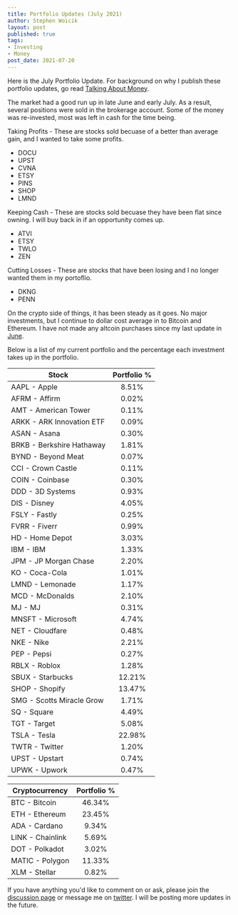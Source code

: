 ```yaml
---
title: Portfolio Updates (July 2021)
author: Stephen Woicik
layout: post
published: true
tags:
- Investing
- Money
post_date: 2021-07-20
---
```

Here is the July Portfolio Update. For background on why I publish these portfolio updates, go read [Talking About Money](https://swoicik.com/2020/talk-about-money).

The market had a good run up in late June and early July. As a result, several positions were sold in the brokerage account. Some of the money was re-invested, most was left in cash for the time being. 

Taking Profits - These are stocks sold becuase of a better than average gain, and I wanted to take some profits. 
- DOCU
- UPST
- CVNA
- ETSY
- PINS
- SHOP
- LMND

Keeping Cash - These are stocks sold becuase they have been flat since owning. I will buy back in if an opportunity comes up. 
- ATVI
- ETSY
- TWLO
- ZEN

Cutting Losses - These are stocks that have been losing and I no longer wanted them in my portoflio. 
- DKNG
- PENN

On the crypto side of things, it has been steady as it goes. No major investments, but I continue to dollar cost average in to Bitcoin and Ethereum. I have not made any altcoin purchases since my last update in [June](https://swoicik.com/2021/june-portfolio-updates). 

Below is a list of my current portfolio and the percentage each investment takes up in the portfolio.

| Stock                       | Portfolio % |
| ---                         | :---:       |
| AAPL - Apple                | 8.51%       |
| AFRM - Affirm               | 0.02%       |
| AMT - American Tower        | 0.11%       |
| ARKK - ARK Innovation ETF   | 0.09%       |
| ASAN - Asana                | 0.30%       |
| BRKB - Berkshire Hathaway   | 1.81%       |
| BYND - Beyond Meat          | 0.07%       |
| CCI - Crown Castle          | 0.11%       |
| COIN - Coinbase             | 0.30%       |
| DDD - 3D Systems            | 0.93%       |
| DIS - Disney                | 4.05%       |
| FSLY - Fastly               | 0.25%       |
| FVRR - Fiverr               | 0.99%       |
| HD - Home Depot             | 3.03%       |
| IBM - IBM                   | 1.33%       |
| JPM - JP Morgan Chase       | 2.20%       |
| KO - Coca-Cola              | 1.01%       |
| LMND - Lemonade             | 1.17%       |
| MCD - McDonalds             | 2.10%       |
| MJ - MJ                     | 0.31%       |
| MNSFT - Microsoft           | 4.74%       |
| NET - Cloudfare             | 0.48%       |
| NKE - Nike                  | 2.21%       |
| PEP - Pepsi                 | 0.27%       |
| RBLX - Roblox               | 1.28%       |
| SBUX - Starbucks            | 12.21%      |
| SHOP - Shopify              | 13.47%      |
| SMG - Scotts Miracle Grow   | 1.71%       |
| SQ - Square                 | 4.49%       |
| TGT - Target                | 5.08%       |
| TSLA - Tesla                | 22.98%      |
| TWTR - Twitter              | 1.20%       |
| UPST - Upstart              | 0.74%       |
| UPWK - Upwork               | 0.47%       |


| Cryptocurrency              | Portfolio % |
| ---                         | :---:       |
| BTC - Bitcoin               | 46.34%      |
| ETH - Ethereum              | 23.45%      |
| ADA - Cardano               | 9.34%       |
| LINK - Chainlink            | 5.69%       |
| DOT - Polkadot              | 3.02%       |
| MATIC - Polygon             | 11.33%      |
| XLM - Stellar               | 0.82%       |

If you have anything you'd like to comment on or ask, please join the [discussion page](https://github.com/swoicik/swoicik.github.io/discussions/18) or message me on [twitter](https://twitter.com/swoicik). I will be posting more updates in the future. 
